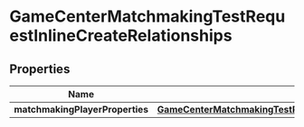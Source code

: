 

# GameCenterMatchmakingTestRequestInlineCreateRelationships


## Properties

| Name | Type | Description | Notes |
|------------ | ------------- | ------------- | -------------|
|**matchmakingPlayerProperties** | [**GameCenterMatchmakingTestRequestInlineCreateRelationshipsMatchmakingPlayerProperties**](GameCenterMatchmakingTestRequestInlineCreateRelationshipsMatchmakingPlayerProperties.md) |  |  [optional] |



